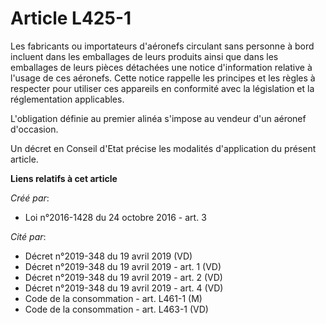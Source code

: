 # Article L425-1

Les fabricants ou importateurs d'aéronefs circulant sans personne à bord incluent dans les emballages de leurs produits ainsi
que dans les emballages de leurs pièces détachées une notice d'information relative à l'usage de ces aéronefs. Cette notice
rappelle les principes et les règles à respecter pour utiliser ces appareils en conformité avec la législation et la
réglementation applicables. 

L'obligation définie au premier alinéa s'impose au vendeur d'un aéronef d'occasion. 

Un décret en Conseil d'Etat précise les modalités d'application du présent article.

**Liens relatifs à cet article**

_Créé par_:

  - Loi n°2016-1428 du 24 octobre 2016 - art. 3

_Cité par_:

  - Décret n°2019-348 du 19 avril 2019 (VD)
  - Décret n°2019-348 du 19 avril 2019 - art. 1 (VD)
  - Décret n°2019-348 du 19 avril 2019 - art. 2 (VD)
  - Décret n°2019-348 du 19 avril 2019 - art. 4 (VD)
  - Code de la consommation - art. L461-1 (M)
  - Code de la consommation - art. L463-1 (VD)
